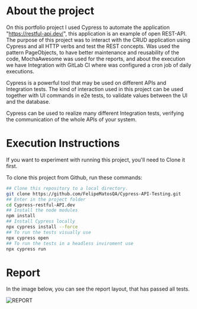 # About the project

On this portfolio project I used Cypress to automate the application "https://restful-api.dev/", this application is an example of open REST-API. 
The purpose of this project was to interact with the CRUD application using Cypress and all HTTP verbs and test the REST concepts.
Was used the pattern PageObjects, to have better maintenance and reusability of the code, MochaAwesome was used for the reports, and about the execution we have Integration with GitLab CI where was configured a cron job of daily executions.

Cypress is a powerful tool that may be used on different APIs and Integration tests. The kind of interaction used in this project can be used together with UI commands in e2e tests, to validate values between the UI and the database.

Cypress can be used to realize many different Integration tests, verifying the communication of the whole APIs of your system. 

# Execution Instructions

If you want to experiment with running this project, you'll need to Clone it first.

To clone this project from Github, run these commands:

```bash
## Clone this repository to a local directory.
git clone https://github.com/FelipeMatosQA/Cypress-API-Testing.git
## Enter in the project folder
cd Cypress-restful-API.dev
## Install the node modules
npm install
## Install Cypress locally
npx cypress install --force
## To run the tests visually use
npx cypress open
## To run the tests in a headless inviroment use
npx cypress run
```
# Report

 In the image below, you can see the report layout, that has passed all tests.
 
![REPORT](https://github.com/FelipeMatosQA/Cypress-restful-API.dev/assets/121990373/addd3d61-3d8f-4b4b-a310-c5e52ea98760)
